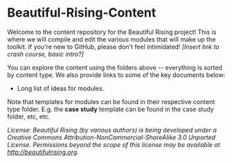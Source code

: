 Beautiful-Rising-Content
========================

Welcome to the content repository for the Beautiful Rising project! This is where we will compile and edit the various modules that will make up the toolkit. If you're new to GitHub, please don't feel intimidated! *[Insert link to crash course, basic intro?]*

You can explore the content using the folders above -- everything is sorted by content type. We also provide links to some of the key documents below:
* Long list of ideas for modules.

Note that templates for modules can be found in their respective content type folder. E.g. the **case study** template can be found in the case study folder, etc, etc.

_License: Beautiful Rising (by various authors) is being developed under a Creative Commons Attribution-NonCommercial-ShareAlike 3.0 Unported License. Permissions beyond the scope of this license may be available at http://beautifulrising.org._
